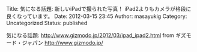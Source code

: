 Title: 気になる話題: 新しいiPadで撮られた写真！ iPad2よりもカメラが格段に良くなっています。
Date: 2012-03-15 23:45
Author: masayukig
Category: Uncategorized
Status: published

気になる話題: <http://www.gizmodo.jp/2012/03/ipad_ipad2.html>
from ギズモード・ジャパン <http://www.gizmodo.jp/>
